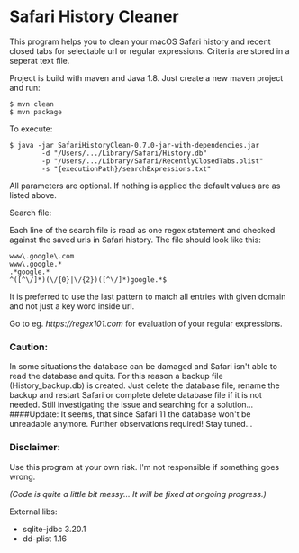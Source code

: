 # Safari History Cleaner
This program helps you to clean your macOS Safari history and recent closed tabs for selectable url or regular expressions.
Criteria are stored in a seperat text file.

Project is build with maven and Java 1.8. Just create a new maven project and run:
```
$ mvn clean
$ mvn package
```

To execute:

```
$ java -jar SafariHistoryClean-0.7.0-jar-with-dependencies.jar
        -d "/Users/.../Library/Safari/History.db"
        -p "/Users/.../Library/Safari/RecentlyClosedTabs.plist"
        -s "{executionPath}/searchExpressions.txt"
```
All parameters are optional. If nothing is applied the default values are as listed above.

Search file:

Each line of the search file is read as one regex statement and checked against the saved urls in Safari history. The file should look like this:

```
www\.google\.com
www\.google.*
.*google.*
^([^\/]*)(\/{0}|\/{2})([^\/]*)google.*$
```

It is preferred to use the last pattern to match all entries with given domain and not just a key word inside url.

Go to eg. _https://regex101.com_ for evaluation of your regular expressions.

### Caution:
In some situations the database can be damaged and Safari isn't able to read the database and quits.
For this reason a backup file (History_backup.db) is created. Just delete the database file, rename the backup and restart Safari or complete delete database file if it is not needed.
Still investigating the issue and searching for a solution...
####Update:
It seems, that since Safari 11 the database won't be unreadable anymore. Further observations required! Stay tuned...

### Disclaimer:
Use this program at your own risk. I'm not responsible if something goes wrong.

_(Code is quite a little bit messy... It will be fixed at ongoing progress.)_

External libs:
- sqlite-jdbc 3.20.1
- dd-plist 1.16